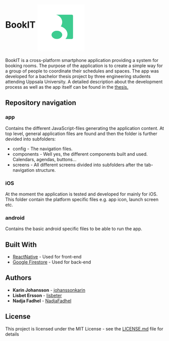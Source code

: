 # BookIT <img src="https://github.com/johanssonkarin/BookIT/blob/master/app/images/icon.png" width="150" height="150" align="middle" />

BookIT is a cross-platform smartphone application providing a system for booking rooms. The purpose of the application is to create a simple way for a group of people to coordinate their schedules and spaces. The app was developed for a bachelor thesis project by three engineering students attending Uppsala University. A detailed description about the development process as well as the app itself can be found in the [thesis.](https://github.com/johanssonkarin/BookIT/blob/master/Thesis%20-%20BookIT.pdf)

## Repository navigation

### app
Contains the different JavaScript-files generating the application content. At top level, general application files are found and then the folder is further devided into subfolders:

* config - The navigation files.
* components - Well yes, the different components built and used. Calendars, agendas, buttons...
* screens - All different screens divided into subfolders after the tab-navigation structure. 

### iOS
At the moment the application is tested and developed for mainly for iOS. This folder contain the platform specific files e.g. app icon, launch screen etc.  


### android
Contains the basic android specific files to be able to run the app.  


## Built With

* [ReactNative](http://www.reactnative.com/) - Used for front-end
* [Google Firestore](https://firebase.google.com/products/firestore/) - Used for back-end


## Authors

* **Karin Johansson** - [johanssonkarin](https://github.com/johanssonkarin)
* **Lisbet Ersson** - [lisbeter](https://github.com/lisbeter)
* **Nadja Fadhel** - [NadjaFadhel](https://github.com/NadjaFadhel)

## License

This project is licensed under the MIT License - see the [LICENSE.md](LICENSE.md) file for details
